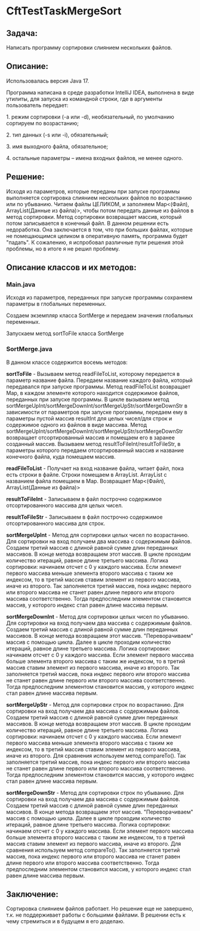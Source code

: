 # CftTestTaskMergeSort

<h2>Задача:</h2>
Написать программу сортировки слиянием нескольких файлов.

<h2>Описание:</h2>
<p>Использовалась версия Java 17.<p>
<p>Программа написана в среде разработки IntelliJ IDEA, выполнена в виде утилиты, для запуска из командной строки, где в аргументы 
пользователь передает:<p>
<p>1. режим сортировки (-a или -d), необязательный, по умолчанию сортируем по возрастанию;</p>
<p>2. тип данных (-s или -i), обязательный;</p>
<p>3. имя выходного файла, обязательное;</p>
<p>4. остальные параметры – имена входных файлов, не менее одного.</p> 
<p><h2>Решение:</h2>
<p>Исходя из параметров, которые переданы при запуске программы выполняется сортировка слиянием нескольких файлов по возрастанию или по убыванию. Читаем файлы ЦЕЛИКОМ, и заполняем Map<<String>(Файл), ArrayList<String>(Данные из файла)>, чтобы потом передать данные из файлов в метод сортировки.
Метод сортировки возвращает массив, который потом записывается в конечный файл.
В данном решении есть недоработка. Она заключается в том, что при больших файлах, которые не помещающимся целиком в оперативную
память, программа будет "падать". К сожалению, я испробовал различные пути решения этой проблемы, но в итоге я не решил проблему.</p>

<h2>Описание классов и их методов:</h2>
<h3>Main.java</h3>
<p>Исходя из параметров, переданных при запуске программы сохраняем параметры в глобальных переменных.</p>
<p>Создаем экземпляр класса SortMerge и передаем значения глобальных переменных.</p>
<p>Запускаем метод sortToFile класса SortMerge</p>
<h3>SortMerge.java</h3>
<p>В данном классе содержится восемь методов:</p>  
<p><b>sortToFile</b> - Вызываем метод readFileToList, которому передается в параметр название файла. Передаем название каждого файла, который передавался при запуске программы.
Метод readFileToList возвращает Map, в каждом элементе которого находится содержимое файлов, переданных при запуске программы.
В цикле вызываем метод sortMergeUpInt/sortMergeDownInt/sortMergeUpStr/sortMergeDownStr в зависимости от параметров при запуске программы, передаем ему в параметры пустой массив resultInt для целых чисел/для строк и содержимое одного из файлов в виде массива.
Метод sortMergeUpInt/sortMergeDownInt/sortMergeUpStr/sortMergeDownStr возвращает отсортированный массив и помещаем его в заранее созданный массив.
Вызываем метод resultToFileInt/resultToFileStr, в параметры которого передаем отсортированный массив и название конечного файла, куда помещаем массив.</p>
<p><b>readFileToList</b> - Получает на вход название файла, читает файл, пока есть строки в файле. Строки помещаем в ArrayList<String>. ArrayList с названием файла помещаем в Map. Возвращает Map<<String>(Файл), ArrayList<String>(Данные из файла)></p> 
<p><b>resultToFileInt</b> - Записываем в файл построчно содержимое отсортированного массива для целых чисел.</p> 
<p><b>resultToFileStr</b> - Записываем в файл построчно содержимое отсортированного массива для строк.</p> 
<p><b>sortMergeUpInt</b> - Метод для сортировки целых чисел по возрастанию. 
Для сортировки на вход получаем два массива с содержимым файлов. Создаем третий массив с длиной равной сумме длин переданных массивов.
В конце метода возвращаем этот массив.
В цикле проходим количество итераций, равное длине третьего массива.
Логика сортировки: начинаем отсчет с 0 у каждого массива. Если элемент первого массива меньше элемента второго массива с таким же индексом, то в третий массив ставим элемент из первого массива, иначе из второго.
Так заполняется третий массив, пока индекс первого или второго массива не станет равен длине первого или второго массива соответственно.
Тогда предпоследним элементом становится массив, у которого индекс стал равен длине массива первым.</p> 
<p><b>sortMergeDownInt</b> - Метод для сортировки целых чисел по убыванию. 
Для сортировки на вход получаем два массива с содержимым файлов. Создаем третий массив с длиной равной сумме длин переданных массивов.
В конце метода возвращаем этот массив.
"Переворачиваем" массив с помощью цикла.
Далее в цикле проходим количество итераций, равное длине третьего массива.
Логика сортировки: начинаем отсчет с 0 у каждого массива. Если элемент первого массива больше элемента второго массива с таким же индексом, то в третий массив ставим элемент из первого массива, иначе из второго.
Так заполняется третий массив, пока индекс первого или второго массива не станет равен длине первого или второго массива соответственно.
Тогда предпоследним элементом становится массив, у которого индекс стал равен длине массива первым.</p> 
<p><b>sortMergeUpStr</b> - Метод для сортировки строк по возрастанию. 
Для сортировки на вход получаем два массива с содержимым файлов. Создаем третий массив с длиной равной сумме длин переданных массивов.
В конце метода возвращаем этот массив.
В цикле проходим количество итераций, равное длине третьего массива.
Логика сортировки: начинаем отсчет с 0 у каждого массива. Если элемент первого массива меньше элемента второго массива с таким же индексом, то в третий массив ставим элемент из первого массива, иначе из второго.
Для сравнения используем метод compareTo().
Так заполняется третий массив, пока индекс первого или второго массива не станет равен длине первого или второго массива соответственно.
Тогда предпоследним элементом становится массив, у которого индекс стал равен длине массива первым.</p> 
<p><b>sortMergeDownStr</b> - Метод для сортировки строк по убыванию. 
Для сортировки на вход получаем два массива с содержимым файлов. Создаем третий массив с длиной равной сумме длин переданных массивов.
В конце метода возвращаем этот массив.
"Переворачиваем" массив с помощью цикла.
Далее в цикле проходим количество итераций, равное длине третьего массива.
Логика сортировки: начинаем отсчет с 0 у каждого массива. Если элемент первого массива больше элемента второго массива с таким же индексом, то в третий массив ставим элемент из первого массива, иначе из второго.
Для сравнения используем метод compareTo().
Так заполняется третий массив, пока индекс первого или второго массива не станет равен длине первого или второго массива соответственно.
Тогда предпоследним элементом становится массив, у которого индекс стал равен длине массива первым.</p>
<h2>Заключение:</h2>
<p>Сортировка слиянием файлов работает. Но решение еще не завершено, т.к. не поддерживает работы с большими файлами.
В решении есть к чему стремиться и в будущем я его доделаю.</p>

